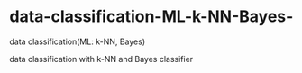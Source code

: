 # data-classification-ML-k-NN-Bayes-
data classification(ML: k-NN, Bayes)

data classification with k-NN and Bayes classifier
